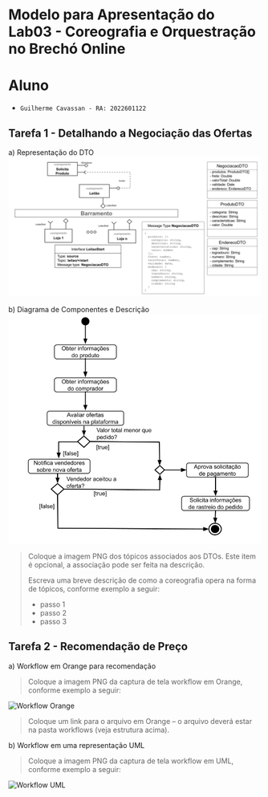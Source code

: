 # Modelo para Apresentação do Lab03 - Coreografia e Orquestração no Brechó Online

# Aluno
* `Guilherme Cavassan - RA: 2022601122`

## Tarefa 1 - Detalhando a Negociação das Ofertas

a) Representação do DTO
![DTO](images/Lab03-Tarefa1-a.png)

b) Diagrama de Componentes e Descrição
![Coreografia](images/Lab03-Tarefa1-b.png)
>
> Coloque a imagem PNG dos tópicos associados aos DTOs. Este item é opcional, a associação pode ser feita na descrição.
>
> Escreva uma breve descrição de como a coreografia opera na forma de tópicos, conforme exemplo a seguir:
>
> * passo 1
> * passo 2
> * passo 3

## Tarefa 2 - Recomendação de Preço

a) Workflow em Orange para recomendação

> Coloque a imagem PNG da captura de tela workflow em Orange, conforme exemplo a seguir:
>
![Workflow Orange](images/example-workflow-orange.png)
>
> Coloque um link para o arquivo em Orange – o arquivo deverá estar na pasta workflows (veja estrutura acima).

b) Workflow em uma representação UML

> Coloque a imagem PNG da captura de tela workflow em UML, conforme exemplo a seguir:
>
![Workflow UML](images/example-workflow-uml.png)
